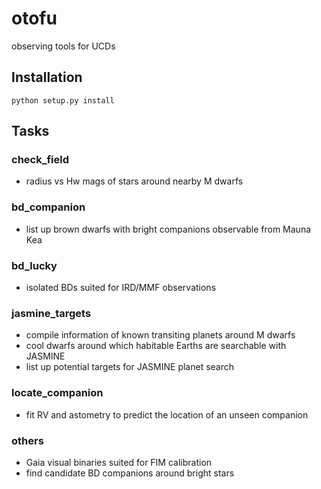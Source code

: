 # otofu
observing tools for UCDs

## Installation

``python setup.py install``

## Tasks

### check_field

- radius vs Hw mags of stars around nearby M dwarfs

### bd_companion

- list up brown dwarfs with bright companions observable from Mauna Kea

### bd_lucky

- isolated BDs suited for IRD/MMF observations

### jasmine_targets

- compile information of known transiting planets around M dwarfs
- cool dwarfs around which habitable Earths are searchable with JASMINE
- list up potential targets for JASMINE planet search

### locate_companion

- fit RV and astometry to predict the location of an unseen companion

### others

- Gaia visual binaries suited for FIM calibration
- find candidate BD companions around bright stars

